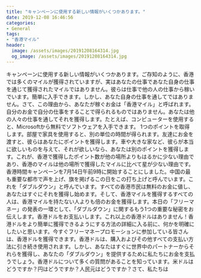 ```yaml
---
title: "キャンペーンに使用する新しい情報がいくつかあります。"
date: 2019-12-08 16:46:56
categories:
- General
tags:
- "香港マイル"
header:
  image: /assets/images/20191208164314.jpg
  og_image: /assets/images/20191208164314.jpg
---
```


キャンペーンに使用する新しい情報がいくつかあります。ご存知のように、香港では多くのマイルが獲得されていますが、実はあなたの仕事であなた自身の仕事を通じて獲得されたマイルではありません。彼らは仕事で他の人の仕事から稼いでいます。簡単に入手できます。しかし、あなた自身の仕事を通してではありません。さて、この理由から、あなたが稼ぐお金は「香港マイル」と呼ばれます。自分のお金で自分の仕事をすることで得られるものではありません。あなたは他の人々の仕事を通してそれを獲得します。たとえば、コンピューターを使用すると、Microsoftから無料でソフトウェアを入手できます。 1つのポイントを取得します。部屋で家具を使用すると、別の単位の時間が得られます。友達にお金を渡すと、彼らはあなたにポイントを獲得します。車や大きな家など、彼らが本当に欲しいものを与えて、それが欲しいなら、あなたは別のポイントを獲得します。これが、香港で獲得したポイント数が他の場所よりもはるかに少ない理由であり、香港のマイルは他の場所で獲得したマイルに比べて星が少ない理由です。香港時間キャンペーンを7月14日午前9時に開始することにしました。中国の最も重要な都市で声を上げ、旗を掲げるこの日をこの打ち上げと呼んでいます。これを「ダブルダウン」と呼んでいます。すべての香港市民は無料のお金に値し、あなたはすぐにそれを獲得し始めます。そして、香港マイルを獲得するすべての人は、香港マイルを持たない人よりも倍のお金を獲得します。本日の「フリーマネー」の発表の一環として、「ダブルダウン」に関するもう1つの重要な秘密をお伝えします。香港ドルをお支払いします。これ以上の香港ドルはありません！香港ドルをより簡単に獲得できるようにする方法の詳細に入る前に、何かを明確にしたいと思います。今すぐフリーマネープロモーションに参加している皆さんは、香港ドルを獲得できます。香港ドルは、購入およびその他すべての支払い方法に引き続き使用されます。しかし、あなたはすぐに世界中のパートナーからそれらを獲得し、あなたの「ダブルダウン」を提供するために私たちにお金を支払うでしょう。香港ドルについて多くの質問があることを知っています。米ドルはどうですか？円はどうですか？人民元はどうですか？さて、私たちは
